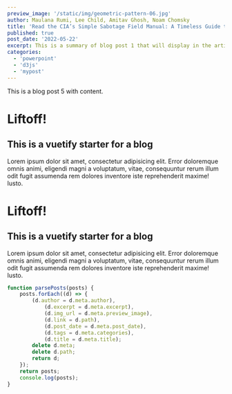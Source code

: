 ```yaml
---
preview_image: '/static/img/geometric-pattern-06.jpg'
author: Maulana Rumi, Lee Child, Amitav Ghosh, Noam Chomsky
title: 'Read the CIA’s Simple Sabotage Field Manual: A Timeless Guide to Subverting Any Organization with “Purposeful Stupidity” (1944)'
published: true
post_date: '2022-05-22'
excerpt: This is a summary of blog post 1 that will display in the article list. Lorem ipsum dolor sit amet, consectetur adipisicing elit. Error doloremque omnis animi, eligendi magni a voluptatum, vitae, consequuntur rerum illum odit fugit assumenda rem dolores inventore iste reprehenderit maxime! Iusto.This is a summary of blog post 1 that will display in the article list. Lorem ipsum dolor sit amet, consectetur adipisicing elit. Error doloremque omnis animi, eligendi magni a voluptatum, vitae, consequuntur rerum illum odit fugit assumenda rem dolores inventore iste reprehenderit maxime! Iusto.
categories:
  - 'powerpoint'
  - 'd3js'
  - 'mypost'
---
```


This is a blog post 5 with content.

# Liftoff!

## This is a vuetify starter for a blog

Lorem ipsum dolor sit amet, consectetur adipisicing elit. Error doloremque omnis animi, eligendi magni a voluptatum, vitae, consequuntur rerum illum odit fugit assumenda rem dolores inventore iste reprehenderit maxime! Iusto.

# Liftoff!

## This is a vuetify starter for a blog

Lorem ipsum dolor sit amet, consectetur adipisicing elit. Error doloremque omnis animi, eligendi magni a voluptatum, vitae, consequuntur rerum illum odit fugit assumenda rem dolores inventore iste reprehenderit maxime! Iusto.

```js
function parsePosts(posts) {
	posts.forEach((d) => {
		(d.author = d.meta.author),
			(d.excerpt = d.meta.excerpt),
			(d.img_url = d.meta.preview_image),
			(d.link = d.path),
			(d.post_date = d.meta.post_date),
			(d.tags = d.meta.categories),
			(d.title = d.meta.title);
		delete d.meta;
		delete d.path;
		return d;
	});
	return posts;
	console.log(posts);
}
```
